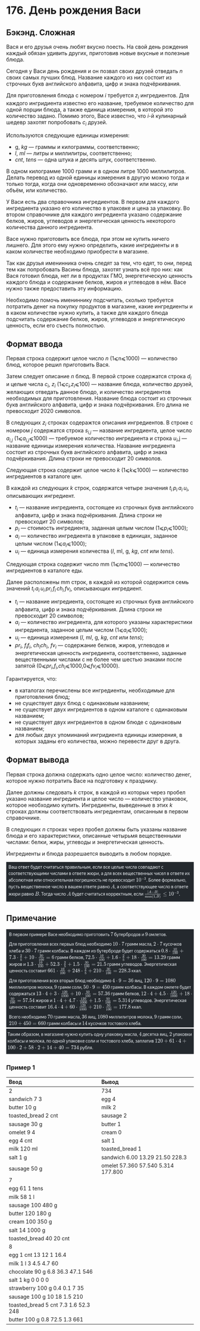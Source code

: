 # 176. День рождения Васи

## Бэкэнд. Сложная

Вася и его друзья очень любят вкусно поесть. На свой день рождения каждый обязан удивить других, приготовив новые вкусные и полезные блюда.

Сегодня у Васи день рождения и он позвал своих друзей отведать <i>n</i> своих самых лучших блюд. Название каждого из них состоит из строчных букв английского алфавита, цифр и знака подчёркивания.

Для приготовления блюда с номером <i>i</i> требуется <i>z<sub>i</sub></i> ингредиентов. Для каждого ингридиента известно его название, требуемое количество для одной порции блюда, а также единица измерения, в которой это количество задано. Помимо этого, Васе известно, что <i>i</i>-й кулинарный шедевр захотят попробовать <i>c<sub>i</sub></i> друзей.

Используются следующие единицы измерения:

- g, <i>kg</i> — граммы и килограммы, соответственно;
- <i>l</i>, <i>ml</i> — литры и миллилитры, соответственно;
- <i>cnt</i>, <i><i>tens</i></i> — одна штука и десять штук, соответственно.

В одном килограмме 1000 грамм и в одном литре 1000 миллилитров. Делать перевод из одной единицы измерения в другую можно тогда и только тогда, когда они одновременно обозначают или массу, или объём, или количество.

У Васи есть два справочника ингредиентов. В первом для каждого ингредиента указано его количество в упаковке и цена за упаковку. Во втором справочнике для каждого ингредиента указано содержание белков, жиров, углеводов и энергетическая ценность некоторого количества данного ингредиента.

Васе нужно приготовить все блюда, при этом не купить ничего лишнего. Для этого ему нужно определить, какие ингредиенты и в каком количестве необходимо приобрести в магазине.

Так как друзья именинника очень следят за тем, что едят, то они, перед тем как попробовать Васины блюда, захотят узнать всё про них: как Вася готовил блюда, нет ли в продуктах ГМО, энергетическую ценность каждого блюда и содержание белков, жиров и углеводов в нём. Васе нужно также предоставить эту информацию.

Необходимо помочь имениннику подсчитать, сколько требуется потратить денег на покупку продуктов в магазине, какие ингредиенты и в каком количестве нужно купить, а также для каждого блюда подсчитать содержание белков, жиров, углеводов и энергетическую ценность, если его съесть полностью.

## Формат ввода

Первая строка содержит целое число <i>n</i> (1⩽n⩽1000) — количество блюд, которое решил приготовить Вася.

Затем следует описание <i>n</i> блюд. В первой строке содержатся строка <i>d<sub>i</sub></i> и целые числа <i>c<sub>i</sub></i>, <i>z<sub>i</sub></i> (1⩽<i>c<sub>i</sub>,z<sub>i</sub></i>⩽100) — название блюда, количество друзей, желающих отведать данное блюдо, и количество ингредиентов необходимых для приготовления. Название блюда состоит из строчных букв английского алфавита, цифр и знака подчёркивания. Его длина не превосходит 2020 символов.

В следующих <i>z<sub>i</sub></i> строках содеражтся описания ингредиентов. В строке с номером <i>j</i> содержатся строка <i>s<sub>i,j</sub></i> — название ингредиента, целое число <i>a<sub>i,j</sub></i> (1⩽<i>a<sub>i,j</sub></i>⩽1000) — требуемое количество ингредиента и строка <i>u<sub>i</sub></i>,j — название единицы измерения количества. Название ингредиента состоит из строчных букв английского алфавита, цифр и знака подчёркивания. Длина строки не превосходит 20 символов.

Следующая строка содержит целое число <i>k</i> (1⩽<i>k</i>⩽1000) — количество ингредиентов в каталоге цен.

В каждой из следующих <i>k</i> строк, содержатся четыре значения <i>t<sub>i</sub></i> <i>p<sub>i</sub></i> <i>a<sub>i</sub></i> <i>u<sub>i</sub></i>, описывающих ингредиент.

- <i>t<sub>i</sub></i>​ — название ингредиента, состоящее из строчных букв английского алфавита, цифр и знака подчёркивания. Длина строки не превосходит 20 символов;
- <i>p<sub>i</sub></i>​ — стоимость ингредиента, заданная целым числом (1⩽<i>p<sub>i</sub></i>⩽1000);
- <i>a<sub>i</sub></i>​ — количество ингредиента в упаковке в единицах, заданное целым числом (1⩽<i>a<sub>i</sub></i>⩽1000);
- <i>u<sub>i</sub></i>​ — единица измерения количества (<i>l</i>, </i>ml</i>, g, <i>kg</i>, <i>cnt</i> или <i>tens</i>).

Следующая строка содержит число mm (1⩽<i>m</i>⩽1000) — количество ингредиентов в каталоге еды.

Далее расположены mm строк, в каждой из которой содержится семь значений <i>t<sub>i</sub></i> <i>a<sub>i</sub></i> <i>u<sub>i</sub></i> <i>pr<sub>i</sub></i> <i>f<sub>i</sub></i> <i>ch<sub>i</sub></i> <i>fv<sub>i</sub></i>, описывающих ингредиент.

- <i>t<sub>i</sub></i>​ — название ингредиента, состоящее из строчных букв английского алфавита, цифр и знака подчёркивания. Длина строки не превосходит 20 символов;
- <i>a<sub>i</sub></i>​ — количество ингредиента, для которого указаны характеристики ингредиента, заданное целым числом (1⩽<i>a<sub>i</sub></i>⩽1000);
- <i>u<sub>i</sub></i>​ — единица измерения (<i>l</i>, m<i>l</i>, g, <i>kg</i>, <i>cnt</i> или <i>tens</i>);
- <i>pr<sub>i</sub></i>​, <i>f<sub>i</sub></i><i>f<sub>i</sub></i>​, <i>ch<sub>i</sub></i><i>ch<sub>i</sub></i>​, <i>fv<sub>i</sub></i>​ — содержание белков, жиров, углеводов и энергетическая ценность ингредиента, соответственно, заданные вещественными числами с не более чем шестью знаками после запятой (0⩽<i>pr<sub>i</sub></i>,<i>f<sub>i</sub></i>,<i>ch<sub>i</sub></i>⩽1000,0⩽<i>fv<sub>i</sub></i>⩽10000).

Гарантируется, что:

- в каталогах перечислены все ингредиенты, необходимые для приготовления блюд;
- не существует двух блюд с одинаковым названием;
- не существует двух ингредиентов в одном каталоге с одинаковым названием;
- не существует двух ингредиентов в одном блюде с одинаковым названием;
- для любых двух упоминаний ингридиента единицы измерения, в которых заданы его количества, можно перевести друг в друга.

## Формат вывода

Первая строка должна содержать одно целое число: количество денег, которое нужно потратить Васе на подготовку к празднику.

Далее должны следовать <i>k</i> строк, в каждой из которых через пробел указано название ингредиента и целое число — количество упаковок, которое необходимо купить. Ингредиенты, выведенные в этих <i>k</i> строках должны соответствовать ингредиентам, описанным в первом справочнике.

В следующих <i>n</i> строках через пробел должны быть указаны название блюда и его характеристики, описанные четырьмя вещественными числами: белки, жиры, углеводы и энергетическая ценность.

Ингредиенты и блюда разрешается выводить в любом порядке.

<img src="img/desc1.png">

## Примечание

<img src="img/desc2.png">
<img src="img/desc3.png">

### Пример 1

| Ввод                                 | Вывод                              |
| :----------------------------------- | :--------------------------------- |
| 2                                    | 734                                |
| sandwich 7 3                         | egg 4                              |
| butter 10 g                          | milk 2                             |
| toasted_bread 2 cnt                  | sausage 2                          |
| sausage 30 g                         | butter 1                           |
| omelet 9 4                           | cream 0                            |
| egg 4 cnt                            | salt 1                             |
| milk 120 ml                          | toasted_bread 1                    |
| salt 1 g                             | sandwich 6.00 13.29 21.50 228.3    |
| sausage 50 g                         | omelet 57.360 57.540 5.314 177.800 |
| 7                                    |                                    |
| egg 61 1 tens                        |                                    |
| milk 58 1 l                          |                                    |
| sausage 100 480 g                    |                                    |
| butter 120 180 g                     |                                    |
| cream 100 350 g                      |                                    |
| salt 14 1000 g                       |                                    |
| toasted_bread 40 20 cnt              |                                    |
| 8                                    |                                    |
| egg 1 cnt 13 12 1 16.4               |                                    |
| milk 1 l 3 4.5 4.7 60                |                                    |
| chocolate 90 g 6.8 36.3 47.1 546     |                                    |
| salt 1 kg 0 0 0 0                    |                                    |
| strawberry 100 g 0.4 0.1 7 35        |                                    |
| sausage 100 g 10 18 1.5 210          |                                    |
| toasted_bread 5 cnt 7.3 1.6 52.3 248 |                                    |
| butter 100 g 0.8 72.5 1.3 661        |                                    |
